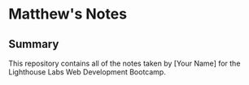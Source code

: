 # Matthew's Notes

## Summary 

This repository contains all of the notes taken by [Your Name] for the Lighthouse Labs Web Development Bootcamp.